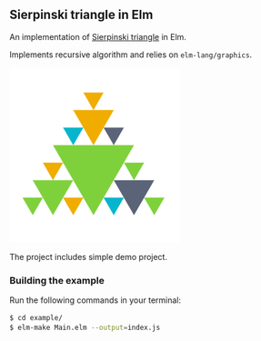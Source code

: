 ## Sierpinski triangle in Elm

An implementation of [Sierpinski triangle](https://en.wikipedia.org/wiki/Sierpinski_triangle) in Elm.

Implements recursive algorithm and relies on `elm-lang/graphics`.

![Sierpinski Triangle in Elm](https://github.com/halfzebra/elm-sierpinski/blob/master/example/screenshot.png?raw=true)

The project includes simple demo project.

### Building the example

Run the following commands in your terminal:

```bash
$ cd example/
$ elm-make Main.elm --output=index.js
```

